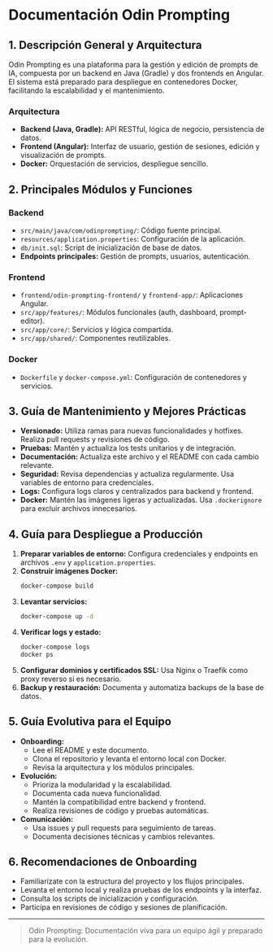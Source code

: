 # Documentación Odin Prompting

## 1. Descripción General y Arquitectura

Odin Prompting es una plataforma para la gestión y edición de prompts de IA, compuesta por un backend en Java (Gradle) y dos frontends en Angular. El sistema está preparado para despliegue en contenedores Docker, facilitando la escalabilidad y el mantenimiento.

### Arquitectura
- **Backend (Java, Gradle):** API RESTful, lógica de negocio, persistencia de datos.
- **Frontend (Angular):** Interfaz de usuario, gestión de sesiones, edición y visualización de prompts.
- **Docker:** Orquestación de servicios, despliegue sencillo.

## 2. Principales Módulos y Funciones

### Backend
- `src/main/java/com/odinprompting/`: Código fuente principal.
- `resources/application.properties`: Configuración de la aplicación.
- `db/init.sql`: Script de inicialización de base de datos.
- **Endpoints principales:** Gestión de prompts, usuarios, autenticación.

### Frontend
- `frontend/odin-prompting-frontend/` y `frontend-app/`: Aplicaciones Angular.
- `src/app/features/`: Módulos funcionales (auth, dashboard, prompt-editor).
- `src/app/core/`: Servicios y lógica compartida.
- `src/app/shared/`: Componentes reutilizables.

### Docker
- `Dockerfile` y `docker-compose.yml`: Configuración de contenedores y servicios.

## 3. Guía de Mantenimiento y Mejores Prácticas

- **Versionado:** Utiliza ramas para nuevas funcionalidades y hotfixes. Realiza pull requests y revisiones de código.
- **Pruebas:** Mantén y actualiza los tests unitarios y de integración.
- **Documentación:** Actualiza este archivo y el README con cada cambio relevante.
- **Seguridad:** Revisa dependencias y actualiza regularmente. Usa variables de entorno para credenciales.
- **Logs:** Configura logs claros y centralizados para backend y frontend.
- **Docker:** Mantén las imágenes ligeras y actualizadas. Usa `.dockerignore` para excluir archivos innecesarios.

## 4. Guía para Despliegue a Producción

1. **Preparar variables de entorno:** Configura credenciales y endpoints en archivos `.env` y `application.properties`.
2. **Construir imágenes Docker:**
   ```sh
   docker-compose build
   ```
3. **Levantar servicios:**
   ```sh
   docker-compose up -d
   ```
4. **Verificar logs y estado:**
   ```sh
   docker-compose logs
   docker ps
   ```
5. **Configurar dominios y certificados SSL:** Usa Nginx o Traefik como proxy reverso si es necesario.
6. **Backup y restauración:** Documenta y automatiza backups de la base de datos.

## 5. Guía Evolutiva para el Equipo

- **Onboarding:**
  - Lee el README y este documento.
  - Clona el repositorio y levanta el entorno local con Docker.
  - Revisa la arquitectura y los módulos principales.
- **Evolución:**
  - Prioriza la modularidad y la escalabilidad.
  - Documenta cada nueva funcionalidad.
  - Mantén la compatibilidad entre backend y frontend.
  - Realiza revisiones de código y pruebas automáticas.
- **Comunicación:**
  - Usa issues y pull requests para seguimiento de tareas.
  - Documenta decisiones técnicas y cambios relevantes.

## 6. Recomendaciones de Onboarding

- Familiarízate con la estructura del proyecto y los flujos principales.
- Levanta el entorno local y realiza pruebas de los endpoints y la interfaz.
- Consulta los scripts de inicialización y configuración.
- Participa en revisiones de código y sesiones de planificación.

---

> Odin Prompting: Documentación viva para un equipo ágil y preparado para la evolución.
